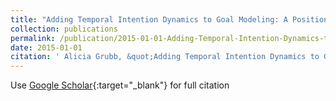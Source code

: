 ```yaml
---
title: "Adding Temporal Intention Dynamics to Goal Modeling: A Position Paper"
collection: publications
permalink: /publication/2015-01-01-Adding-Temporal-Intention-Dynamics-to-Goal-Modeling-A-Position-Paper
date: 2015-01-01
citation: ' Alicia Grubb, &quot;Adding Temporal Intention Dynamics to Goal Modeling: A Position Paper.&quot;, 2015.'
---
```

Use [Google Scholar](https://scholar.google.com/scholar?q=Adding+Temporal+Intention+Dynamics+to+Goal+Modeling:+A+Position+Paper){:target="_blank"} for full citation
